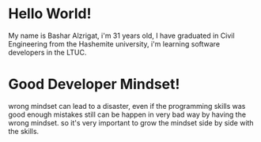 # Hello World!

My name is Bashar Alzrigat, i'm 31 years old, I have graduated in Civil Engineering from the Hashemite university, i'm learning software developers in the LTUC.

# Good Developer Mindset!

wrong mindset can lead to a disaster, even if the programming skills was good enough mistakes still can be happen in very bad way by having the wrong mindset. so it's very important to grow the mindset side by side with the skills. 